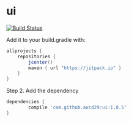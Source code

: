 # ui
[![Build Status](https://travis-ci.org/aucd29/ui.svg?branch=master)](https://travis-ci.org/aucd29/ui)

Add it to your build.gradle with:
```gradle
allprojects {
    repositories {
        jcenter()
        maven { url "https://jitpack.io" }
    }
}
```

Step 2. Add the dependency

```gradle
dependencies {
	    compile 'com.github.aucd29:ui:1.0.5'
}
```
